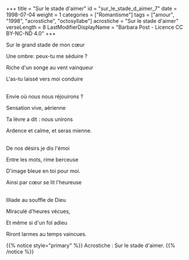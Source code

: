 +++
title = "Sur le stade d'aimer"
id = "sur_le_stade_d_aimer_7"
date = 1998-07-04
weight = 1
categories = ["Romantisme"]
tags = ["amour", "1998", "acrostiche", "octosyllabe"]
acrostiche = "Sur le stade d'aimer"
verseLength = 8
LastModifierDisplayName = "Barbara Post - Licence CC BY-NC-ND 4.0"
+++

Sur le grand stade de mon cœur

Une ombre: peux-tu me séduire ?

Riche d'un songe au vent vainqueur

L'as-tu laissé vers moi conduire

 \
Envie où nous nous réjouirons ?

Sensation vive, aérienne

Ta lèvre a dit : nous unirons

Ardence et calme, et seras mienne.

 \
De nos désirs je dis l'émoi

Entre les mots, rime berceuse

D'image bleue en toi pour moi.

Ainsi par cœur se lit l'heureuse

 \
Illiade au souffle de Dieu

Miraculé d'heures vécues,

Et même si d'un fol adieu

Riront larmes au temps vaincues.

{{% notice style="primary" %}}
Acrostiche : Sur le stade d'aimer.
{{% /notice %}}
